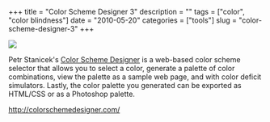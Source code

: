 +++
title = "Color Scheme Designer 3"
description = ""
tags = ["color", "color blindness"]
date = "2010-05-20"
categories = ["tools"]
slug = "color-scheme-designer-3"
+++


<div class="tool-screenshot mb1"><a href="http://colorschemedesigner.com/"><img id='bluga-thumbnail-2678' class='bluga-thumbnail custom' src='http://media.konigi.com/bluga/
wt522fae33d4b7d_custom.jpg'/></a></div><p>Petr Stanicek's <a href="http://colorschemedesigner.com/">Color Scheme Designer</a> is a web-based color scheme selector that allows you to select a color, generate a palette of color combinations, view the palette as a sample web page, and with color deficit simulators. Lastly, the color palette you generated can be exported as HTML/CSS or as a Photoshop palette.</p>

  
<p><a href="http://colorschemedesigner.com/">http://colorschemedesigner.com/</a></p>
      
